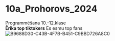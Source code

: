 # 10a_Prohorovs_2024
Programmēšana 10.-12.klase
<br>
<b>Ērika top tiktokers</b>
Es esmu top fans
![B9688D30-C43B-4F7B-B451-C9BBD726A8C0](https://github.com/user-attachments/assets/9dca1ff9-d371-4249-b439-eb8fdf4a9e19)
